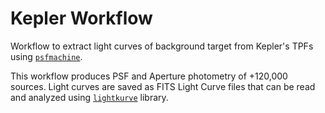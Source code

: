 # Kepler Workflow

Workflow to extract light curves of background target from Kepler's TPFs using
[`psfmachine`](https://github.com/SSDataLab/psfmachine).

This workflow produces PSF and Aperture photometry of +120,000 sources. Light curves are
saved as FITS Light Curve files that can be read and analyzed using
[`lightkurve`](https://github.com/lightkurve/lightkurve) library.
